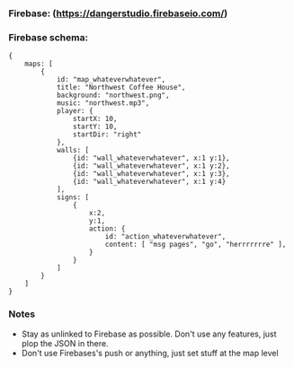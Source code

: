 ### Firebase: (https://dangerstudio.firebaseio.com/)

### Firebase schema:
    {
        maps: [
            {
                id: "map_whateverwhatever",
                title: "Northwest Coffee House",
                background: "northwest.png",
                music: "northwest.mp3",
                player: {
                    startX: 10,
                    startY: 10,
                    startDir: "right"
                },
                walls: [
                    {id: "wall_whateverwhatever", x:1 y:1},
                    {id: "wall_whateverwhatever", x:1 y:2},
                    {id: "wall_whateverwhatever", x:1 y:3},
                    {id: "wall_whateverwhatever", x:1 y:4}
                ],
                signs: [
                    {
                        x:2,
                        y:1,
                        action: {
                            id: "action_whateverwhatever",
                            content: [ "msg pages", "go", "herrrrrrre" ],
                        }
                    }
                ]
            }
        ]
    }
    
### Notes

- Stay as unlinked to Firebase as possible. Don't use any features, just plop the JSON in there.
- Don't use Firebases's push or anything, just set stuff at the map level